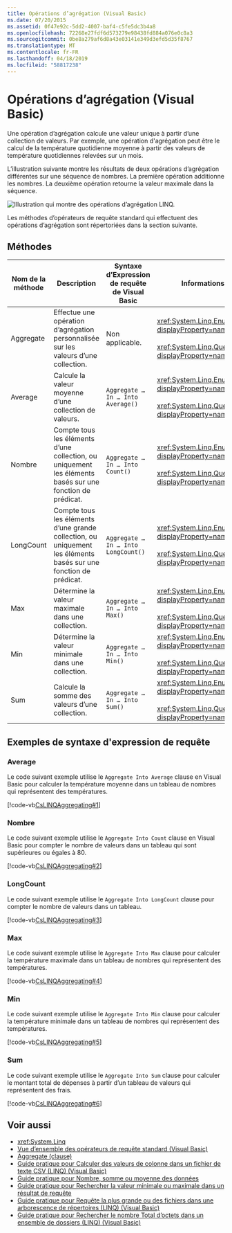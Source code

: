 ```yaml
---
title: Opérations d’agrégation (Visual Basic)
ms.date: 07/20/2015
ms.assetid: 0f47e92c-5dd2-4007-baf4-c5fe5dc3b4a8
ms.openlocfilehash: 72268e27fdf6d573279e98438fd884a076e0c8a3
ms.sourcegitcommit: 0be8a279af6d8a43e03141e349d3efd5d35f8767
ms.translationtype: MT
ms.contentlocale: fr-FR
ms.lasthandoff: 04/18/2019
ms.locfileid: "58817238"
---
```

# <a name="aggregation-operations-visual-basic"></a>Opérations d’agrégation (Visual Basic)
Une opération d’agrégation calcule une valeur unique à partir d’une collection de valeurs. Par exemple, une opération d'agrégation peut être le calcul de la température quotidienne moyenne à partir des valeurs de température quotidiennes relevées sur un mois.  
  
 L’illustration suivante montre les résultats de deux opérations d’agrégation différentes sur une séquence de nombres. La première opération additionne les nombres. La deuxième opération retourne la valeur maximale dans la séquence.  
  
 ![Illustration qui montre des opérations d’agrégation LINQ.](./media/aggregation-operations/linq-aggregation-operations.png)  
  
 Les méthodes d’opérateurs de requête standard qui effectuent des opérations d’agrégation sont répertoriées dans la section suivante.  
  
## <a name="methods"></a>Méthodes  
  
|Nom de la méthode|Description|Syntaxe d’Expression de requête de Visual Basic|Informations complémentaires|  
|-----------------|-----------------|------------------------------------------|----------------------|  
|Aggregate|Effectue une opération d’agrégation personnalisée sur les valeurs d’une collection.|Non applicable.|<xref:System.Linq.Enumerable.Aggregate%2A?displayProperty=nameWithType><br /><br /> <xref:System.Linq.Queryable.Aggregate%2A?displayProperty=nameWithType>|  
|Average|Calcule la valeur moyenne d’une collection de valeurs.|`Aggregate … In … Into Average()`|<xref:System.Linq.Enumerable.Average%2A?displayProperty=nameWithType><br /><br /> <xref:System.Linq.Queryable.Average%2A?displayProperty=nameWithType>|  
|Nombre|Compte tous les éléments d’une collection, ou uniquement les éléments basés sur une fonction de prédicat.|`Aggregate … In … Into Count()`|<xref:System.Linq.Enumerable.Count%2A?displayProperty=nameWithType><br /><br /> <xref:System.Linq.Queryable.Count%2A?displayProperty=nameWithType>|  
|LongCount|Compte tous les éléments d’une grande collection, ou uniquement les éléments basés sur une fonction de prédicat.|`Aggregate … In … Into LongCount()`|<xref:System.Linq.Enumerable.LongCount%2A?displayProperty=nameWithType><br /><br /> <xref:System.Linq.Queryable.LongCount%2A?displayProperty=nameWithType>|  
|Max|Détermine la valeur maximale dans une collection.|`Aggregate … In … Into Max()`|<xref:System.Linq.Enumerable.Max%2A?displayProperty=nameWithType><br /><br /> <xref:System.Linq.Queryable.Max%2A?displayProperty=nameWithType>|  
|Min|Détermine la valeur minimale dans une collection.|`Aggregate … In … Into Min()`|<xref:System.Linq.Enumerable.Min%2A?displayProperty=nameWithType><br /><br /> <xref:System.Linq.Queryable.Min%2A?displayProperty=nameWithType>|  
|Sum|Calcule la somme des valeurs d’une collection.|`Aggregate … In … Into Sum()`|<xref:System.Linq.Enumerable.Sum%2A?displayProperty=nameWithType><br /><br /> <xref:System.Linq.Queryable.Sum%2A?displayProperty=nameWithType>|  
  
## <a name="query-expression-syntax-examples"></a>Exemples de syntaxe d'expression de requête  
  
### <a name="average"></a>Average  
 Le code suivant exemple utilise le `Aggregate Into Average` clause en Visual Basic pour calculer la température moyenne dans un tableau de nombres qui représentent des températures.  
  
 [!code-vb[CsLINQAggregating#1](~/samples/snippets/visualbasic/VS_Snippets_VBCSharp/CsLINQAggregating/VB/Aggregating.vb#1)]  
  
### <a name="count"></a>Nombre  
 Le code suivant exemple utilise le `Aggregate Into Count` clause en Visual Basic pour compter le nombre de valeurs dans un tableau qui sont supérieures ou égales à 80.  
  
 [!code-vb[CsLINQAggregating#2](~/samples/snippets/visualbasic/VS_Snippets_VBCSharp/CsLINQAggregating/VB/Aggregating.vb#2)]  
  
### <a name="longcount"></a>LongCount  
 Le code suivant exemple utilise le `Aggregate Into LongCount` clause pour compter le nombre de valeurs dans un tableau.  
  
 [!code-vb[CsLINQAggregating#3](~/samples/snippets/visualbasic/VS_Snippets_VBCSharp/CsLINQAggregating/VB/Aggregating.vb#3)]  
  
### <a name="max"></a>Max  
 Le code suivant exemple utilise le `Aggregate Into Max` clause pour calculer la température maximale dans un tableau de nombres qui représentent des températures.  
  
 [!code-vb[CsLINQAggregating#4](~/samples/snippets/visualbasic/VS_Snippets_VBCSharp/CsLINQAggregating/VB/Aggregating.vb#4)]  
  
### <a name="min"></a>Min  
 Le code suivant exemple utilise le `Aggregate Into Min` clause pour calculer la température minimale dans un tableau de nombres qui représentent des températures.  
  
 [!code-vb[CsLINQAggregating#5](~/samples/snippets/visualbasic/VS_Snippets_VBCSharp/CsLINQAggregating/VB/Aggregating.vb#5)]  
  
### <a name="sum"></a>Sum  
 Le code suivant exemple utilise le `Aggregate Into Sum` clause pour calculer le montant total de dépenses à partir d’un tableau de valeurs qui représentent des frais.  
  
 [!code-vb[CsLINQAggregating#6](~/samples/snippets/visualbasic/VS_Snippets_VBCSharp/CsLINQAggregating/VB/Aggregating.vb#6)]  
  
## <a name="see-also"></a>Voir aussi

- <xref:System.Linq>
- [Vue d’ensemble des opérateurs de requête standard (Visual Basic)](../../../../visual-basic/programming-guide/concepts/linq/standard-query-operators-overview.md)
- [Aggregate (clause)](../../../../visual-basic/language-reference/queries/aggregate-clause.md)
- [Guide pratique pour Calculer des valeurs de colonne dans un fichier de texte CSV (LINQ) (Visual Basic)](../../../../visual-basic/programming-guide/concepts/linq/how-to-compute-column-values-in-a-csv-text-file-linq.md)
- [Guide pratique pour Nombre, somme ou moyenne des données](../../../../visual-basic/programming-guide/language-features/linq/how-to-count-sum-or-average-data-by-using-linq.md)
- [Guide pratique pour Rechercher la valeur minimale ou maximale dans un résultat de requête](../../../../visual-basic/programming-guide/language-features/linq/how-to-find-the-minimum-or-maximum-value-in-a-query-result.md)
- [Guide pratique pour Requête la plus grande ou des fichiers dans une arborescence de répertoires (LINQ) (Visual Basic)](../../../../visual-basic/programming-guide/concepts/linq/how-to-query-for-the-largest-file-or-files-in-a-directory-tree.md)
- [Guide pratique pour Rechercher le nombre Total d’octets dans un ensemble de dossiers (LINQ) (Visual Basic)](../../../../visual-basic/programming-guide/concepts/linq/how-to-query-for-the-total-number-of-bytes-in-a-set-of-folders.md)
